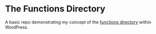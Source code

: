 # The Functions Directory

A basic repo demonstrating my concept of the [functions directory](http://beneverard.co.uk/blog/wordpress-introducing-the-functions-directory) within WordPress.